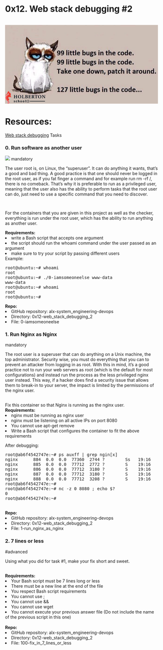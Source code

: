 <h1>0x12. Web stack debugging #2</h1>
<br>
<img src="images/debug2.jpg">
<br>

<h1>Resources:</h1>
<a href="https://intranet.alxswe.com/concepts/68">Web stack debugging</a>
Tasks
<h3>0. Run software as another user</h3>
<img src="images/dubug1.png">
mandatory
<p>

The user root is, on Linux, the “superuser”. It can do anything it wants, that’s a good and bad thing. A good practice is that one should never be logged in the root user, as if you fat finger a command and for example run rm -rf /, there is no comeback. That’s why it is preferable to run as a privileged user, meaning that the user also has the ability to perform tasks that the root user can do, just need to use a specific command that you need to discover.
</p>
<br>
<p>
For the containers that you are given in this project as well as the checker, everything is run under the root user, which has the ability to run anything as another user.
</p>
<b>Requirements:</b>

<li>write a Bash script that accepts one argument</li>
<li>the script should run the whoami command under the user passed as an argument</li>
<li>make sure to try your script by passing different users</li>
Example:
<pre>
root@ubuntu:~# whoami
root
root@ubuntu:~# ./0-iamsomeoneelse www-data
www-data
root@ubuntu:~# whoami
root
root@ubuntu:~#
</pre>
<b>Repo:</b>
<br>
<li>GitHub repository: alx-system_engineering-devops</li>
<li>Directory: 0x12-web_stack_debugging_2</li>
<li>File: 0-iamsomeoneelse</li>
   
<h3>1. Run Nginx as Nginx</h3>
mandatory
<p>
The root user is a superuser that can do anything on a Unix machine, the top administrator. Security wise, you must do everything that you can to prevent an attacker from logging in as root. With this in mind, it’s a good practice not to run your web servers as root (which is the default for most configurations) and instead run the process as the less privileged nginx user instead. This way, if a hacker does find a security issue that allows them to break-in to your server, the impact is limited by the permissions of the nginx user.
</p>
<br>
Fix this container so that Nginx is running as the nginx user.
<br>
<b>Requirements:</b>

<li>nginx must be running as nginx user</li>
<li>nginx must be listening on all active IPs on port 8080</li>
<li>You cannot use apt-get remove</li>
<li>Write a Bash script that configures the container to fit the above requirements</li>

After debugging:
<br>
<pre>
root@ab6f4542747e:~# ps auxff | grep ngin[x]
nginx      884  0.0  0.0  77360  2744 ?        Ss   19:16   0:00 nginx: master process /usr/sbin/nginx
nginx      885  0.0  0.0  77712  2772 ?        S    19:16   0:00  \_ nginx: worker process
nginx      886  0.0  0.0  77712  3180 ?        S    19:16   0:00  \_ nginx: worker process
nginx      887  0.0  0.0  77712  3180 ?        S    19:16   0:00  \_ nginx: worker process
nginx      888  0.0  0.0  77712  3208 ?        S    19:16   0:00  \_ nginx: worker process
root@ab6f4542747e:~#
root@ab6f4542747e:~# nc -z 0 8080 ; echo $?
0
root@ab6f4542747e:~#
</pre>
<br>
<b>Repo:</b>

<li>GitHub repository: alx-system_engineering-devops</li>
<li>Directory: 0x12-web_stack_debugging_2</li>
<li>File: 1-run_nginx_as_nginx</li>
   
<h3>2. 7 lines or less</h3>
#advanced
<p>
Using what you did for task #1, make your fix short and sweet.
</p>
<br>
<b>Requirements:</b>

<li>Your Bash script must be 7 lines long or less</li>
<li>There must be a new line at the end of the file</li>
<li>You respect Bash script requirements</li>
<li>You cannot use ;</li>
<li>You cannot use &&</li>
<li>You cannot use wget</li>
<li>You cannot execute your previous answer file (Do not include the name of the previous script in this one)</li>
<br>
<b>Repo:</b>

<li>GitHub repository: alx-system_engineering-devops</li>
<li>Directory: 0x12-web_stack_debugging_2</li>
<li>File: 100-fix_in_7_lines_or_less</li>
   

